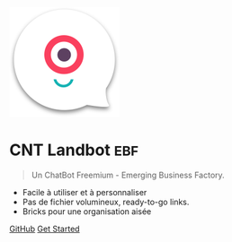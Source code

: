 ![logo](pages/images/Landbot_logo_full.png)

# CNT Landbot <small>EBF</small>

> Un ChatBot Freemium - Emerging Business Factory.

- Facile à utiliser et à personnaliser
- Pas de fichier volumineux, ready-to-go links.
- Bricks pour une organisation aisée

[GitHub](https://github.com/ghamrianas)
[Get Started](#démonstration)